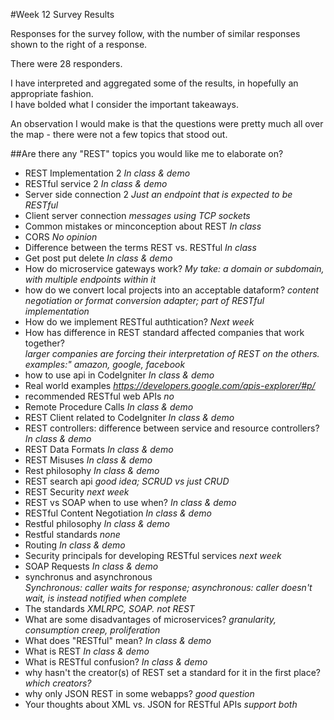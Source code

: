 #Week 12 Survey Results	
	
Responses for the survey follow, with the number of similar
responses shown to the right of a response.
	
There were 28 responders.
	
I have interpreted and aggregated some of the results, in hopefully an appropriate fashion.  
I have bolded what I consider the important takeaways.  

An observation I would make is that the questions were pretty much all over
the map - there were not a few topics that stood out.
	
##Are there any "REST" topics you would like me to elaborate on?

- REST Implementation	2  _In class & demo_
- RESTful service	2 _In class & demo_
- Server side connection	2 _Just an endpoint that is expected to be RESTful_
- Client server connection	_messages using TCP sockets_
- Common mistakes or minconception about REST	_In class_
- CORS	_No opinion_
- Difference between the terms REST vs. RESTful	 _In class_
- Get post put delete	 _In class & demo_
- How do microservice gateways work?	_My take: a domain or subdomain, with
multiple endpoints within it_
- how do we convert local projects into an acceptable dataform?	_content negotiation or
format conversion adapter; part of RESTful implementation_
- How do we implement RESTful authtication?	_Next week_
- How has difference in REST standard affected companies that work together?	  
_larger companies are forcing their interpretation of REST on the others.
examples:" amazon, google, facebook_
- how to use api in CodeIgniter	 _In class & demo_
- Real world examples	_https://developers.google.com/apis-explorer/#p/_
- recommended RESTful web APIs	_no_
- Remote Procedure Calls	 _In class & demo_
- REST Client related to CodeIgniter	 _In class & demo_
- REST controllers: difference between service and resource controllers?	 _In class & demo_
- REST Data Formats	 _In class & demo_
- REST Misuses	 _In class & demo_
- Rest philosophy	 _In class & demo_
- REST search api	_good idea; SCRUD vs just CRUD_
- REST Security	_next week_
- REST vs SOAP when to use when?	 _In class & demo_
- RESTful Content Negotiation	 _In class & demo_
- Restful philosophy	 _In class & demo_
- Restful standards	_none_
- Routing	 _In class & demo_
- Security principals for developing RESTful services	_next week_
- SOAP Requests	 _In class & demo_
- synchronus and asynchronous	  
_Synchronous: caller waits for response; asynchronous: caller doesn't wait,
is instead notified when complete_
- The standards	_XMLRPC, SOAP. not REST_
- What are some disadvantages of microservices?	_granularity, consumption creep,
proliferation_
- What does "RESTful" mean?	 _In class & demo_
- What is REST	 _In class & demo_
- What is RESTful confusion?	 _In class & demo_
- why hasn't the creator(s) of REST set a standard for it in the first place?	  
_which creators?_
- why only JSON REST in some webapps?	_good question_
- Your thoughts about XML vs. JSON for RESTful APIs	_support both_
